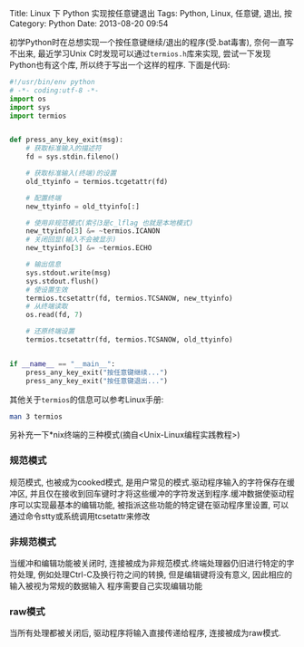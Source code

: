 Title: Linux 下 Python 实现按任意键退出
Tags: Python, Linux, 任意键, 退出, 按
Category: Python
Date: 2013-08-20 09:54

初学Python时在总想实现一个按任意键继续/退出的程序(受.bat毒害), 奈何一直写不出来, 最近学习Unix C时发现可以通过`termios.h`库来实现, 尝试一下发现Python也有这个库, 所以终于写出一个这样的程序. 下面是代码:
```python
#!/usr/bin/env python
# -*- coding:utf-8 -*-
import os
import sys
import termios


def press_any_key_exit(msg):
    # 获取标准输入的描述符
    fd = sys.stdin.fileno()

    # 获取标准输入(终端)的设置
    old_ttyinfo = termios.tcgetattr(fd)

    # 配置终端
    new_ttyinfo = old_ttyinfo[:]

    # 使用非规范模式(索引3是c_lflag 也就是本地模式)
    new_ttyinfo[3] &= ~termios.ICANON
    # 关闭回显(输入不会被显示)
    new_ttyinfo[3] &= ~termios.ECHO

    # 输出信息
    sys.stdout.write(msg)
    sys.stdout.flush()
    # 使设置生效
    termios.tcsetattr(fd, termios.TCSANOW, new_ttyinfo)
    # 从终端读取
    os.read(fd, 7)

    # 还原终端设置
    termios.tcsetattr(fd, termios.TCSANOW, old_ttyinfo)


if __name__ == "__main__":
    press_any_key_exit("按任意键继续...")
    press_any_key_exit("按任意键退出...")
```

其他关于`termios`的信息可以参考Linux手册:
```bash
man 3 termios
```

另补充一下*nix终端的三种模式(摘自<Unix\-Linux编程实践教程\>)
### 规范模式
规范模式, 也被成为cooked模式, 是用户常见的模式.驱动程序输入的字符保存在缓冲区, 并且仅在接收到回车键时才将这些缓冲的字符发送到程序.缓冲数据使驱动程序可以实现最基本的编辑功能, 被指派这些功能的特定键在驱动程序里设置, 可以通过命令stty或系统调用tcsetattr来修改

### 非规范模式
当缓冲和编辑功能被关闭时, 连接被成为非规范模式.终端处理器仍旧进行特定的字符处理, 例如处理Ctrl-C及换行符之间的转换, 但是编辑键将没有意义, 因此相应的输入被视为常规的数据输入
程序需要自己实现编辑功能

### raw模式
当所有处理都被关闭后, 驱动程序将输入直接传递给程序, 连接被成为raw模式.
